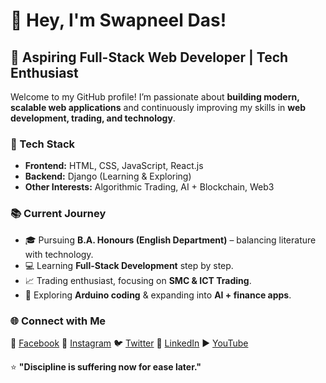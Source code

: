 # 👋 Hey, I'm Swapneel Das!

## 🚀 Aspiring Full-Stack Web Developer | Tech Enthusiast

Welcome to my GitHub profile!
I’m passionate about **building modern, scalable web applications** and continuously improving my skills in **web development, trading, and technology**.


### 🔧 Tech Stack

* **Frontend:** HTML, CSS, JavaScript, React.js
* **Backend:** Django (Learning & Exploring)
* **Other Interests:** Algorithmic Trading, AI + Blockchain, Web3


### 📚 Current Journey

* 🎓 Pursuing **B.A. Honours (English Department)** – balancing literature with technology.
* 💻 Learning **Full-Stack Development** step by step.
* 📈 Trading enthusiast, focusing on **SMC & ICT Trading**.
* 🌱 Exploring **Arduino coding** & expanding into **AI + finance apps**.


### 🌐 Connect with Me

📘 [Facebook](https://facebook.com/swapneeldasFX)
📸 [Instagram](https://instagram.com/swapneel_das)
🐦 [Twitter](https://twitter.com/swapneel_das__)
💼 [LinkedIn](https://linkedin.com/in/swapneel_das)
▶️ [YouTube](https://www.youtube.com/@SwapneelDasOfficial)

⭐ **"Discipline is suffering now for ease later."**
